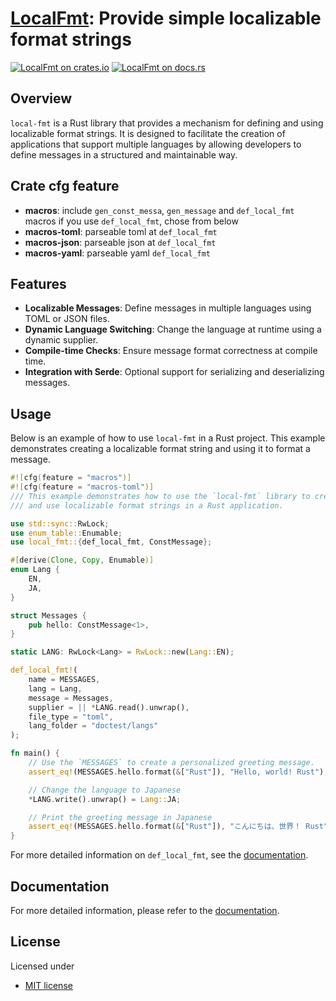 # [LocalFmt][docsrs]: Provide simple localizable format strings

[![LocalFmt on crates.io][cratesio-image]][cratesio]
[![LocalFmt on docs.rs][docsrs-image]][docsrs]

[cratesio-image]: https://img.shields.io/crates/v/local-fmt.svg
[cratesio]: https://crates.io/crates/local-fmt
[docsrs-image]: https://docs.rs/local-fmt/badge.svg
[docsrs]: https://docs.rs/local-fmt

## Overview

`local-fmt` is a Rust library that provides a mechanism for defining and using localizable format strings.
It is designed to facilitate the creation of applications that support multiple languages
by allowing developers to define messages in a structured and maintainable way.

## Crate cfg feature

- **macros**: include `gen_const_messa`, `gen_message` and `def_local_fmt` macros
  if you use `def_local_fmt`, chose from below
- **macros-toml**: parseable toml at `def_local_fmt`
- **macros-json**: parseable json at `def_local_fmt`
- **macros-yaml**: parseable yaml `def_local_fmt`

## Features

- **Localizable Messages**: Define messages in multiple languages using TOML or JSON files.
- **Dynamic Language Switching**: Change the language at runtime using a dynamic supplier.
- **Compile-time Checks**: Ensure message format correctness at compile time.
- **Integration with Serde**: Optional support for serializing and deserializing messages.

## Usage

Below is an example of how to use `local-fmt` in a Rust project. This example demonstrates creating a localizable format string and using it to format a message.

```rust
#![cfg(feature = "macros")]
#![cfg(feature = "macros-toml")]
/// This example demonstrates how to use the `local-fmt` library to create
/// and use localizable format strings in a Rust application.

use std::sync::RwLock;
use enum_table::Enumable;
use local_fmt::{def_local_fmt, ConstMessage};

#[derive(Clone, Copy, Enumable)]
enum Lang {
    EN,
    JA,
}

struct Messages {
    pub hello: ConstMessage<1>,
}

static LANG: RwLock<Lang> = RwLock::new(Lang::EN);

def_local_fmt!(
    name = MESSAGES,
    lang = Lang,
    message = Messages,
    supplier = || *LANG.read().unwrap(),
    file_type = "toml",
    lang_folder = "doctest/langs"
);

fn main() {
    // Use the `MESSAGES` to create a personalized greeting message.
    assert_eq!(MESSAGES.hello.format(&["Rust"]), "Hello, world! Rust");

    // Change the language to Japanese
    *LANG.write().unwrap() = Lang::JA;

    // Print the greeting message in Japanese
    assert_eq!(MESSAGES.hello.format(&["Rust"]), "こんにちは、世界！ Rust");
}
```

For more detailed information on `def_local_fmt`, see the [documentation](https://docs.rs/local-fmt/macro.def_local_fmt.html).

## Documentation

For more detailed information, please refer to the [documentation][docsrs].

## License

Licensed under

- [MIT license](https://github.com/moriyoshi-kasuga/local-fmt/blob/main/LICENSE)
